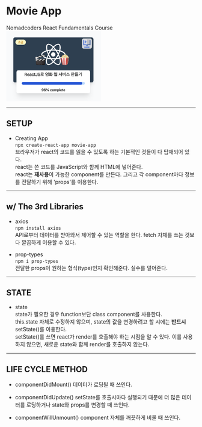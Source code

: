 # Movie App

Nomadcoders React Fundamentals Course  
<img width="50%" height="50%" src="./public/react-fundamentals.png" alt="Nomadcoders react fundamentals" />

---

## SETUP

- Creating App  
  `npx create-react-app movie-app`  
  브라우저가 react의 코드를 읽을 수 있도록 하는 기본적인 것들이 다 탑재되어 있다.  
  react는 쓴 코드를 JavaScript와 함께 HTML에 넣어준다.  
  react는 **재사용**이 가능한 component를 만든다. 그리고 각 component마다 정보를 전달하기 위해 'props'를 이용한다.

---

## w/ The 3rd Libraries

- axios  
  `npm install axios`  
  API로부터 데이터를 받아와서 제어할 수 있는 역할을 한다. fetch 자체를 쓰는 것보다 깔끔하게 이용할 수 있다.

- prop-types  
  `npm i prop-types`  
  전달한 props이 원하는 형식(type)인지 확인해준다. 실수를 덜어준다.

---

## STATE

- state  
  state가 필요한 경우 function보단 class component를 사용한다.  
  this.state 자체로 수정하지 않으며, state의 값을 변경하려고 할 시에는 **반드시** setState()를 이용한다.  
  setState()를 쓰면 react가 render를 호출해야 하는 시점을 알 수 있다. 이를 사용하지 않으면, 새로운 state와 함께 render를 호출하지 않는다.

---

## LIFE CYCLE METHOD

- componentDidMount()
  데이터가 로딩될 때 쓰인다.

- componentDidUpdate()
  setState를 호출시마다 실행되기 때문에 더 많은 데이터를 로딩하거나 state와 props를 변경할 때 쓰인다.

- componentWillUnmount()
  component 자체를 깨끗하게 비울 때 쓰인다.
